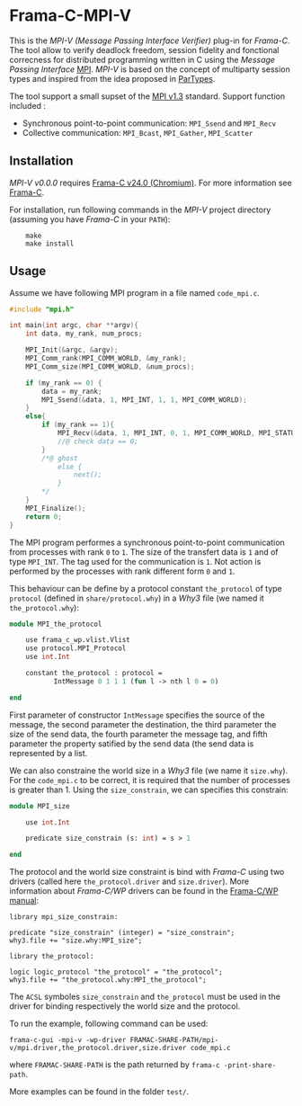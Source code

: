 #  Frama-C-MPI-V

This is the *MPI-V (Message Passing Interface Verifier)* plug-in for *Frama-C*.
The tool allow to verify deadlock freedom, session fidelity and fonctional correcness
for distributed programming written in C using
the *Message Passing Interface* [MPI](https://www.mpi-forum.org/).
*MPI-V* is based on the concept of multiparty session types and inspired from
the idea proposed in [ParTypes](http://rss.di.fc.ul.pt/tools/partypes/#Downloads).

The tool support a small supset of the
[MPI v1.3](https://www.mpi-forum.org/docs/mpi-1.3/mpi-report-1.3-2008-05-30.pdf)
standard. Support function included :
* Synchronous point-to-point communication: `MPI_Ssend` and `MPI_Recv`
* Collective communication: `MPI_Bcast`, `MPI_Gather`, `MPI_Scatter`

## Installation

*MPI-V v0.0.0* requires [Frama-C v24.0 (Chromium)](https://git.frama-c.com/pub/frama-c).
For more information see [Frama-C](http://frama-c.com).

For installation, run following commands in the *MPI-V* project directory
(assuming you have *Frama-C* in your `PATH`):

        make
        make install


## Usage

Assume we have following MPI program in a file named `code_mpi.c`.
```c
#include "mpi.h"

int main(int argc, char **argv){
	int data, my_rank, num_procs;

	MPI_Init(&argc, &argv);
	MPI_Comm_rank(MPI_COMM_WORLD, &my_rank);
	MPI_Comm_size(MPI_COMM_WORLD, &num_procs);

	if (my_rank == 0) {
		data = my_rank;
		MPI_Ssend(&data, 1, MPI_INT, 1, 1, MPI_COMM_WORLD);
	}
	else{
		if (my_rank == 1){
			MPI_Recv(&data, 1, MPI_INT, 0, 1, MPI_COMM_WORLD, MPI_STATUS_IGNORE);
			//@ check data == 0;
		}
		/*@ ghost
			else {
				next();
			}
		*/
	}
	MPI_Finalize();
	return 0;
}
```
The MPI program performes a synchronous point-to-point communication
from processes with rank `0` to `1`. The size of the transfert data is `1` and of type `MPI_INT`.
The tag used for the communication is `1`.
Not action is performed by the processes with rank different form `0` and `1`.

This behaviour can be define by a protocol constant `the_protocol`
of type `protocol` (defined in `share/protocol.why`)
in a *Why3* file (we named it `the_protocol.why`):

```ml
module MPI_the_protocol

	use frama_c_wp.vlist.Vlist
	use protocol.MPI_Protocol
	use int.Int

	constant the_protocol : protocol =
           IntMessage 0 1 1 1 (fun l -> nth l 0 = 0)

end
```
First parameter of constructor `IntMessage` specifies the source of the message,
the second parameter the destination, the third parameter the size of the send data,
the fourth parameter the message tag,
and fifth parameter the property satified by the send data (the send data is
represented by a list.

We can also constraine the world size in a *Why3* file (we name it `size.why`).
For the `code_mpi.c` to be correct, it is required that the number of processes
is greater than 1. Using the `size_constrain`, we can specifies this constrain:

```ml
module MPI_size

	use int.Int

	predicate size_constrain (s: int) = s > 1

end
```
The protocol and the world size constraint is bind with *Frama-C* using two drivers
(called here `the_protocol.driver` and `size.driver`). More information about
*Frama-C/WP* drivers can be found in the [Frama-C/WP manual](https://frama-c.com/download/frama-c-wp-manual.pdf):

```
library mpi_size_constrain:

predicate "size_constrain" (integer) = "size_constrain";
why3.file += "size.why:MPI_size";
```

```
library the_protocol:

logic logic_protocol "the_protocol" = "the_protocol";
why3.file += "the_protocol.why:MPI_the_protocol";
```

The `ACSL` symboles `size_constrain` and `the_protocol` must be used in the driver for binding
respectively the world size and the protocol.

To run the example, following command can be used:

	frama-c-gui -mpi-v -wp-driver FRAMAC-SHARE-PATH/mpi-v/mpi.driver,the_protocol.driver,size.driver code_mpi.c

where `FRAMAC-SHARE-PATH` is the path returned by `frama-c -print-share-path`.

More examples can be found in the folder `test/`.
